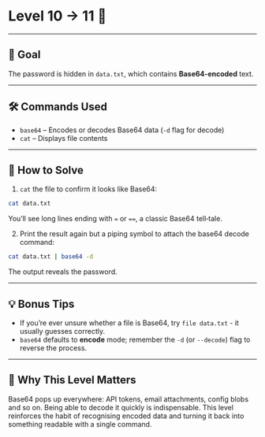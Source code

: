 # Level 10 → 11 🔐

---

## 🎯 Goal

The password is hidden in `data.txt`, which contains **Base64‑encoded** text.

---

## 🛠 Commands Used

- `base64` – Encodes or decodes Base64 data (`-d` flag for decode)
- `cat` – Displays file contents 

---

## 🚀 How to Solve

1. `cat` the file to confirm it looks like Base64:

```bash
cat data.txt
```

You’ll see long lines ending with `=` or `==`, a classic Base64 tell‑tale.

2. Print the result again but a piping symbol to attach the base64 decode command:

```bash
cat data.txt | base64 -d
```

The output reveals the password.

---

## 💡 Bonus Tips

- If you’re ever unsure whether a file is Base64, try `file data.txt` - it usually guesses correctly.
- `base64` defaults to **encode** mode; remember the `-d` (or `--decode`) flag to reverse the process.

---

## 🧠 Why This Level Matters

Base64 pops up everywhere: API tokens, email attachments, config blobs and so on. Being able to decode it quickly is indispensable. This level reinforces the habit of recognising encoded data and turning it back into something readable with a single command.
